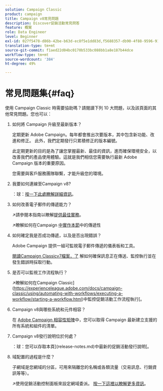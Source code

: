 ```yaml
---
solution: Campaign Classic
product: campaign
title: Campaign v8常見問題
description: Discover促銷活動常見問答
feature: 概覽
role: Data Engineer
level: Beginner
exl-id: 027f5478-d86b-42be-b63d-ec8f5e1dd83d,f5688357-db90-4f88-9596-91e9d0a20d75
translation-type: tm+mt
source-git-commit: f1aed22d04bc0170b533bc088bb1a8e187b44dce
workflow-type: tm+mt
source-wordcount: '384'
ht-degree: 49%

---
```


# 常見問題集{#faq}

使用 Campaign Classic 時需要協助嗎？請閱讀下列 10 大問題，以及該頁面的其他常見問題。您也可以：

1. 如何將 Campaign 升級至最新版本？

   定期更新 Adobe Campaign。每年都會推出次要版本，其中包含新功能、改進和修正。 此外，我們定期發行只累積修正的版本編號。

   此定期更新的目的是為了讓您掌握最新、最佳的資訊，進而確保環境安全，以改善我們的產品使用體驗。這就是我們相信您需要執行最新 Adobe Campaign 版本的重要原因。

   您需要與客戶服務團隊聯繫，才能升級您的環境。

1. 我要如何連線至Campaign v8?

   ：球：[按一下此處瞭解詳細資訊](connect.md)。

1. 如何改善電子郵件的傳遞能力？

   :arrow_upper_right:請參閱本指南以瞭解[提供最佳實務](https://experienceleague.adobe.com/docs/deliverability-learn/deliverability-best-practice-guide/introduction.html?lang=zh-Hant)。

   :arrow_upper_right:瞭解如何在Campaign [中實作本節](https://experienceleague.adobe.com/docs/deliverability-learn/deliverability-best-practice-guide/additional-resources/general-resources.html)中的傳遞性

1. 如何確定我是否成功傳遞，以及是否出現錯誤？

   Adobe Campaign 提供一組可監視電子郵件傳遞的儀表板和工具。

   [閱讀Campaign Classicv7檔案，了](https://experienceleague.adobe.com/docs/campaign-classic/using/sending-messages/monitoring-deliveries/about-delivery-monitoring.html) 解如何確保訊息正在傳送、監控執行並在發生錯誤時採取行動。

1. 是否可以監視工作流程執行？

   :arrow_upper_right:瞭解如何在Campaign Classic](https://experienceleague.adobe.com/docs/campaign-classic/using/automating-with-workflows/executing-a-workflow/starting-a-workflow.html)中監控促銷活動工作流程執行[。

1. Campaign v8與哪些系統和元件相容？

   在 [Adobe Campaign 相容性矩陣](compatibility-matrix.md)中，您可以取得 Campaign 最新建立支援的所有系統和組件的清單。

1. Campaign v8發行說明位於何處？

   ：球：您可以存取本頁](release-notes.md)中最新的促銷活動發行說明[。

1. 域配置的過程是什麼？

   子網域是您網域的分區，可用來隔離您的名稱或各類流量（交易訊息、行銷資訊等等）。

   :arrow_upper_right:使用促銷活動控制面板來設定網域委派。 [按一下這裡以瞭解更多資訊](https://experienceleague.adobe.com/docs/control-panel/using/subdomains-and-certificates/subdomains-branding.html)。
